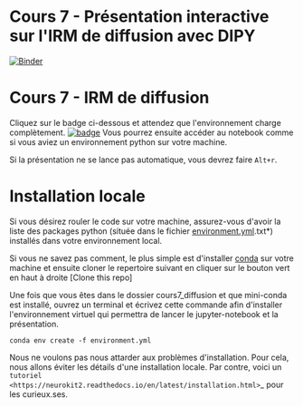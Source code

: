 # Cours 7 - Présentation interactive sur l'IRM de diffusion avec DIPY

[![Binder](http://mybinder.org/badge.svg)]()

Cours 7 - IRM de diffusion
============================
Cliquez sur le badge ci-dessous et attendez que l'environnement charge complètement.
[![badge](https://mybinder.org/badge_logo.svg)](https://mybinder.org/v2/gh/PSY3018/cours7_diffusion/master?filepath=index.ipynb)
Vous pourrez ensuite accéder au notebook comme si vous aviez un environnement python sur votre machine.

Si la présentation ne se lance pas automatique, vous devrez faire `Alt+r`.

Installation locale
=============
Si vous désirez rouler le code sur votre machine, assurez-vous d'avoir la liste
des packages python (située dans le fichier [environment.yml](/environment.yml).txt*) installés dans
votre environnement local.

Si vous ne savez pas comment, le plus simple est d'installer [conda](conda.org) sur votre machine et ensuite cloner le repertoire suivant en cliquer sur le bouton vert en haut à droite [Clone this repo]


Une fois que vous êtes dans le dossier cours7_diffusion et que mini-conda est installé, ouvrez un terminal et écrivez cette commande afin d'installer l'environnement virtuel qui permettra de lancer le jupyter-notebook et la présentation.

`conda env create -f environment.yml`

Nous ne voulons pas nous attarder aux problèmes d'installation. Pour cela, nous
allons éviter les détails d'une installation locale. Par contre, voici un
`tutoriel <https://neurokit2.readthedocs.io/en/latest/installation.html>`_
pour les curieux.ses.

